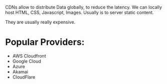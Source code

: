 CDNs allow to distribute Data globally, to reduce the latency. We can locally host HTML, CSS, Javascript, Images. Usually is to server static content.

They are usually really expensive.

# Popular Providers:

- AWS Cloudfront
- Google Cloud
- Azure
- Akamai
- CloudFlare